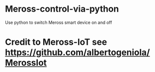 # Meross-control-via-python
Use python to switch Meross smart device on and off

# Credit to Meross-IoT see https://github.com/albertogeniola/MerossIot
